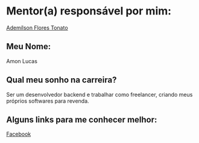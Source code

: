 # Mentor(a) responsável por mim:

[Ademílson Flores Tonato](https://github.com/training-center/mentoria/blob/master/profiles/mentors/profiles/ademilson_tonato.md)

## Meu Nome:

Amon Lucas

## Qual meu sonho na carreira?

Ser um desenvolvedor backend e trabalhar como freelancer, criando meus próprios softwares para revenda.


## Alguns links para me conhecer melhor:


[Facebook](https://www.facebook.com/amon.lucas.7)

